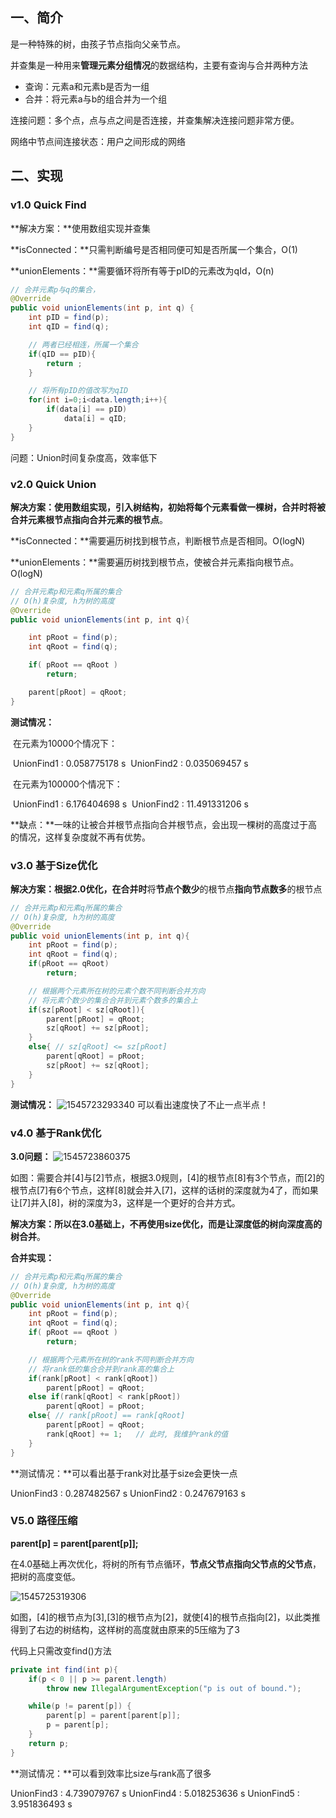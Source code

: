 ## 一、简介

是一种特殊的树，由孩子节点指向父亲节点。

并查集是一种用来**管理元素分组情况**的数据结构，主要有查询与合并两种方法

- 查询：元素a和元素b是否为一组
- 合并：将元素a与b的组合并为一个组

连接问题：多个点，点与点之间是否连接，并查集解决连接问题非常方便。

网络中节点间连接状态：用户之间形成的网络

## 二、实现

### v1.0 Quick Find

**解决方案：**使用数组实现并查集

**isConnected：**只需判断编号是否相同便可知是否所属一个集合，O(1)

**unionElements：**需要循环将所有等于pID的元素改为qId，O(n)

```java
// 合并元素p与q的集合，
@Override
public void unionElements(int p, int q) {
    int pID = find(p);
    int qID = find(q);

    // 两者已经相连，所属一个集合
    if(qID == pID){
        return ;
    }

    // 将所有pID的值改写为qID
    for(int i=0;i<data.length;i++){
        if(data[i] == pID)
            data[i] = qID;
    }
}
```

问题：Union时间复杂度高，效率低下



### v2.0 Quick Union

**解决方案：**使用数组实现，引入树结构，初始将每个元素看做一棵树，合并时将**被合并元素根节点指向合并元素的根节点**。

**isConnected：**需要遍历树找到根节点，判断根节点是否相同。O(logN)

**unionElements：**需要遍历树找到根节点，使被合并元素指向根节点。O(logN)

```java
// 合并元素p和元素q所属的集合
// O(h)复杂度, h为树的高度
@Override
public void unionElements(int p, int q){

    int pRoot = find(p);
    int qRoot = find(q);

    if( pRoot == qRoot )
        return;

    parent[pRoot] = qRoot;
}
```

**测试情况：**

​	在元素为10000个情况下：

​		UnionFind1 : 0.058775178 s
​		UnionFind2 : 0.035069457 s

​	在元素为100000个情况下：

​		UnionFind1 : 6.176404698 s
​		UnionFind2 : 11.491331206 s

**缺点：**一味的让被合并根节点指向合并根节点，会出现一棵树的高度过于高的情况，这样复杂度就不再有优势。



### v3.0 基于Size优化

**解决方案：**根据2.0优化，在**合并时**将**节点个数少**的根节点**指向节点数多**的根节点

```java
// 合并元素p和元素q所属的集合
// O(h)复杂度, h为树的高度
@Override
public void unionElements(int p, int q){
    int pRoot = find(p);
    int qRoot = find(q);
    if(pRoot == qRoot)
        return;

    // 根据两个元素所在树的元素个数不同判断合并方向
    // 将元素个数少的集合合并到元素个数多的集合上
    if(sz[pRoot] < sz[qRoot]){
        parent[pRoot] = qRoot;
        sz[qRoot] += sz[pRoot];
    }
    else{ // sz[qRoot] <= sz[pRoot]
        parent[qRoot] = pRoot;
        sz[pRoot] += sz[qRoot];
    }
}
```

**测试情况：**
![1545723293340](https://raw.githubusercontent.com/PAcee1/myNote/master/image/1545723293340.png) 可以看出速度快了不止一点半点！



### v4.0 基于Rank优化

**3.0问题：**
![1545723860375](https://raw.githubusercontent.com/PAcee1/myNote/master/image/1545723860375.png)

如图：需要合并[4]与[2]节点，根据3.0规则，[4]的根节点[8]有3个节点，而[2]的根节点[7]有6个节点，这样[8]就会并入[7]，这样的话树的深度就为4了，而如果让[7]并入[8]，树的深度为3，这样是一个更好的合并方式。

**解决方案：**所以在3.0基础上，不再使用size优化，而是让**深度低的树向深度高的树合并**。

**合并实现：**

```java
// 合并元素p和元素q所属的集合
// O(h)复杂度, h为树的高度
@Override
public void unionElements(int p, int q){
    int pRoot = find(p);
    int qRoot = find(q);
    if( pRoot == qRoot )
        return;

    // 根据两个元素所在树的rank不同判断合并方向
    // 将rank低的集合合并到rank高的集合上
    if(rank[pRoot] < rank[qRoot])
        parent[pRoot] = qRoot;
    else if(rank[qRoot] < rank[pRoot])
        parent[qRoot] = pRoot;
    else{ // rank[pRoot] == rank[qRoot]
        parent[pRoot] = qRoot;
        rank[qRoot] += 1;   // 此时, 我维护rank的值
    }
}
```

**测试情况：**可以看出基于rank对比基于size会更快一点

UnionFind3 : 0.287482567 s
UnionFind2 : 0.247679163 s



### V5.0 路径压缩

**parent[p] = parent[parent[p]];**

在4.0基础上再次优化，将树的所有节点循环，**节点父节点指向父节点的父节点**，把树的高度变低。

![1545725319306](https://raw.githubusercontent.com/PAcee1/myNote/master/image/1545725319306.png)

如图，[4]的根节点为[3],[3]的根节点为[2]，就使[4]的根节点指向[2]，以此类推得到了右边的树结构，这样树的高度就由原来的5压缩为了3

代码上只需改变find()方法

```java
private int find(int p){
    if(p < 0 || p >= parent.length)
        throw new IllegalArgumentException("p is out of bound.");

    while(p != parent[p]) {
        parent[p] = parent[parent[p]];
        p = parent[p];
    }
    return p;
}
```

**测试情况：**可以看到效率比size与rank高了很多

UnionFind3 : 4.739079767 s
UnionFind4 : 5.018253636 s
UnionFind5 : 3.951836493 s